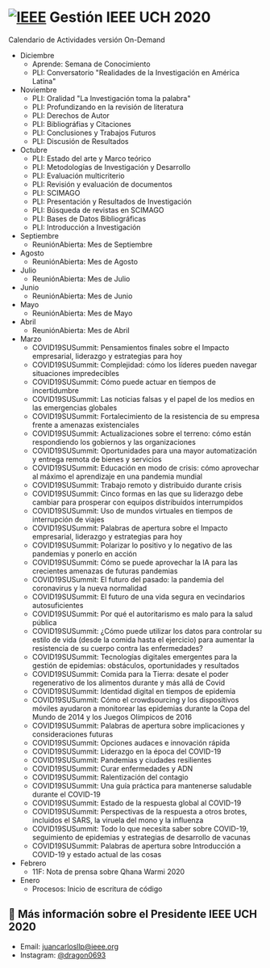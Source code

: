 # [![IEEE](https://ieeeuch.github.io/join/img/logo.png)](https://ieeeuch.github.io/join/img/logo.png) Gestión IEEE UCH 2020
Calendario de Actividades
versión On-Demand

* Diciembre
    * Aprende: Semana de Conocimiento
    * PLI: Conversatorio "Realidades de la Investigación en América Latina"
* Noviembre
    * PLI: Oralidad "La Investigación toma la palabra"
    * PLI: Profundizando en la revisión de literatura
    * PLI: Derechos de Autor
    * PLI: Bibliográfias y Citaciones
    * PLI: Conclusiones y Trabajos Futuros
    * PLI: Discusión de Resultados
* Octubre
    * PLI: Estado del arte y Marco teórico
    * PLI: Metodologías de Investigación y Desarrollo
    * PLI: Evaluación multicriterio
    * PLI: Revisión y evaluación de documentos
    * PLI: SCIMAGO
    * PLI: Presentación y Resultados de Investigación
    * PLI: Búsqueda de revistas en SCIMAGO
    * PLI: Bases de Datos Bibliográficas
    * PLI: Introducción a Investigación
* Septiembre
    * ReuniónAbierta: Mes de Septiembre
* Agosto
    * ReuniónAbierta: Mes de Agosto
* Julio
    * ReuniónAbierta: Mes de Julio
* Junio
    * ReuniónAbierta: Mes de Junio
* Mayo
    * ReuniónAbierta: Mes de Mayo
* Abril
    * ReuniónAbierta: Mes de Abril
* Marzo
    * COVID19SUSummit: Pensamientos finales sobre el Impacto empresarial, liderazgo y estrategias para hoy
    * COVID19SUSummit: Complejidad: cómo los líderes pueden navegar situaciones impredecibles
    * COVID19SUSummit: Cómo puede actuar en tiempos de incertidumbre
    * COVID19SUSummit: Las noticias falsas y el papel de los medios en las emergencias globales
    * COVID19SUSummit: Fortalecimiento de la resistencia de su empresa frente a amenazas existenciales
    * COVID19SUSummit: Actualizaciones sobre el terreno: cómo están respondiendo los gobiernos y las organizaciones
    * COVID19SUSummit: Oportunidades para una mayor automatización y entrega remota de bienes y servicios
    * COVID19SUSummit: Educación en modo de crisis: cómo aprovechar al máximo el aprendizaje en una pandemia mundial
    * COVID19SUSummit: Trabajo remoto y distribuido durante crisis
    * COVID19SUSummit: Cinco formas en las que su liderazgo debe cambiar para prosperar con equipos distribuidos interrumpidos
    * COVID19SUSummit: Uso de mundos virtuales en tiempos de interrupción de viajes
    * COVID19SUSummit: Palabras de apertura sobre el Impacto empresarial, liderazgo y estrategias para hoy
    * COVID19SUSummit: Polarizar lo positivo y lo negativo de las pandemias y ponerlo en acción
    * COVID19SUSummit: Cómo se puede aprovechar la IA para las crecientes amenazas de futuras pandemias
    * COVID19SUSummit: El futuro del pasado: la pandemia del coronavirus y la nueva normalidad
    * COVID19SUSummit: El futuro de una vida segura en vecindarios autosuficientes
    * COVID19SUSummit: Por qué el autoritarismo es malo para la salud pública
    * COVID19SUSummit: ¿Cómo puede utilizar los datos para controlar su estilo de vida (desde la comida hasta el ejercicio) para aumentar la resistencia de su cuerpo contra las enfermedades?
    * COVID19SUSummit: Tecnologías digitales emergentes para la gestión de epidemias: obstáculos, oportunidades y resultados
    * COVID19SUSummit: Comida para la Tierra: desate el poder regenerativo de los alimentos durante y más allá de Covid
    * COVID19SUSummit: Identidad digital en tiempos de epidemia
    * COVID19SUSummit: Cómo el crowdsourcing y los dispositivos móviles ayudaron a monitorear las epidemias durante la Copa del Mundo de 2014 y los Juegos Olímpicos de 2016
    * COVID19SUSummit: Palabras de apertura sobre implicaciones y consideraciones futuras
    * COVID19SUSummit: Opciones audaces e innovación rápida
    * COVID19SUSummit: Liderazgo en la época del COVID-19
    * COVID19SUSummit: Pandemias y ciudades resilientes
    * COVID19SUSummit: Curar enfermedades y ADN
    * COVID19SUSummit: Ralentización del contagio
    * COVID19SUSummit: Una guía práctica para mantenerse saludable durante el COVID-19
    * COVID19SUSummit: Estado de la respuesta global al COVID-19
    * COVID19SUSummit: Perspectivas de la respuesta a otros brotes, incluidos el SARS, la viruela del mono y la influenza
    * COVID19SUSummit: Todo lo que necesita saber sobre COVID-19, seguimiento de epidemias y estrategias de desarrollo de vacunas
    * COVID19SUSummit: Palabras de apertura sobre Introducción a COVID-19 y estado actual de las cosas
* Febrero
    * 11F: Nota de prensa sobre Qhana Warmi 2020
* Enero
    * Procesos: Inicio de escritura de código

## 👀 Más información sobre el Presidente IEEE UCH 2020

- Email: juancarlosllp@ieee.org
- Instagram: [@dragon0693](https://www.instagram.com/dragon0693/)
